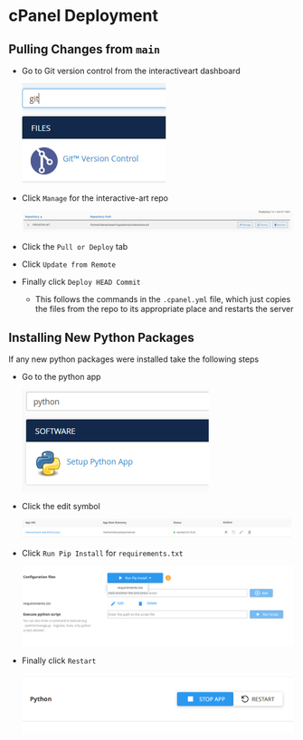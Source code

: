 # cPanel Deployment

## Pulling Changes from `main`
- Go to Git version control from the interactiveart dashboard
    
    ![](git.PNG)
- Click `Manage` for the interactive-art repo

    ![](git_manage.PNG)
- Click the `Pull or Deploy` tab
- Click `Update from Remote` 
- Finally click `Deploy HEAD Commit`
    - This follows the commands in the `.cpanel.yml` file, which just copies the files from the repo to its appropriate place and restarts the server

## Installing New Python Packages
If any new python packages were installed take the following steps
- Go to the python app

    ![](python.PNG)
- Click the edit symbol

    ![](python_edit.PNG)
- Click `Run Pip Install` for `requirements.txt`

    ![](install.PNG)
- Finally click `Restart`

    ![](restart.PNG)